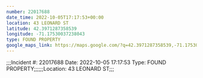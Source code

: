 ```yaml
---
number: 22017688
date_time: 2022-10-05T17:17:53+00:00
location: 43 LEONARD ST
latitude: 42.3971287358539
longitude: -71.17530037238043
type: FOUND PROPERTY
google_maps_link: https://maps.google.com/?q=42.3971287358539,-71.17530037238043
---
```


;;;Incident #: 22017688   Date: 2022-10-05 17:17:53   Type: FOUND PROPERTY;;;;;;Location: 43 LEONARD ST;;;
